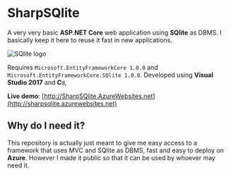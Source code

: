 # SharpSQlite
A very very basic **ASP.NET Core** web application using **SQlite** as DBMS.
I basically keep it here to reuse it fast in new applications.

![SQlite logo](https://sqlite.org/images/sqlite370_banner.gif)

Requires `Microsoft.EntityFrameworkCore 1.0.0` and `Microsoft.EntityFrameworkCore.SQlite 1.0.0`. Developed using **Visual Studio 2017** and **C♯**,

**Live demo**: [http://SharpSQlite.AzureWebsites.net](http://sharpsqlite.azurewebsites.net)

## Why do I need it?
This repository is actually just meant to give me easy access to a framework that uses MVC and SQlite as DBMS, fast and easy to deploy on **Azure**. However I made it public so that it can be used by whoever may need it.
